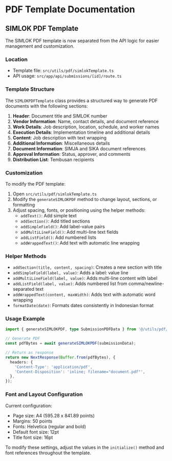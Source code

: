 # PDF Template Documentation

## SIMLOK PDF Template

The SIMLOK PDF template is now separated from the API logic for easier management and customization.

### Location
- Template file: `src/utils/pdf/simlokTemplate.ts`
- API usage: `src/app/api/submissions/[id]/route.ts`

### Template Structure

The `SIMLOKPDFTemplate` class provides a structured way to generate PDF documents with the following sections:

1. **Header**: Document title and SIMLOK number
2. **Vendor Information**: Name, contact details, and document reference
3. **Work Details**: Job description, location, schedule, and worker names
4. **Execution Details**: Implementation timeline and additional details
5. **Content**: Job description with text wrapping
6. **Additional Information**: Miscellaneous details
7. **Document Information**: SIMJA and SIKA document references
8. **Approval Information**: Status, approver, and comments
9. **Distribution List**: Tembusan recipients

### Customization

To modify the PDF template:

1. Open `src/utils/pdf/simlokTemplate.ts`
2. Modify the `generateSIMLOKPDF` method to change layout, sections, or formatting
3. Adjust spacing, fonts, or positioning using the helper methods:
   - `addText()`: Add simple text
   - `addSection()`: Add titled sections
   - `addSimpleField()`: Add label-value pairs
   - `addMultiLineField()`: Add multi-line text fields
   - `addListField()`: Add numbered lists
   - `addWrappedText()`: Add text with automatic line wrapping

### Helper Methods

- `addSection(title, content, spacing)`: Creates a new section with title
- `addSimpleField(label, value)`: Adds a label: value line
- `addMultiLineField(label, value)`: Adds multi-line content with label
- `addListField(label, value)`: Adds numbered list from comma/newline-separated text
- `addWrappedText(content, maxWidth)`: Adds text with automatic word wrapping
- `formatDate(date)`: Formats dates consistently in Indonesian format

### Usage Example

```typescript
import { generateSIMLOKPDF, type SubmissionPDFData } from '@/utils/pdf/simlokTemplate';

// Generate PDF
const pdfBytes = await generateSIMLOKPDF(submissionData);

// Return as response
return new NextResponse(Buffer.from(pdfBytes), {
  headers: {
    'Content-Type': 'application/pdf',
    'Content-Disposition': 'inline; filename="document.pdf"',
  },
});
```

### Font and Layout Configuration

Current configuration:
- Page size: A4 (595.28 x 841.89 points)
- Margins: 50 points
- Fonts: Helvetica (regular and bold)
- Default font size: 12pt
- Title font size: 16pt

To modify these settings, adjust the values in the `initialize()` method and font references throughout the template.
